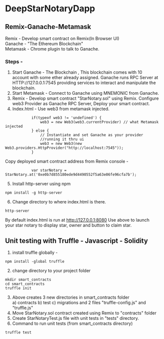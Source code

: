 # DeepStarNotaryDapp
## Remix-Ganache-Metamask
Remix - Develop smart contract on Remix(In Browser UI) <br>
Ganache - "The Ethereum Blockchain" <br>
Metamask - Chrome plugin to talk to Ganache.
### Steps -
1) Start Ganache - The Blockchain , This blockchain comes with 10 account with some ether already assigned. 
    Ganache runs RPC Server at HTTP://127.0.0.1:7545 providing services to interact and manipulate the blockchain.
2) Start Metamask - Connect to Ganache using MNEMONIC from Ganache. 
3) Remix - Develop smart contract "StarNotary.sol" using Remix. Configure web3 Provider as Ganache RPC Server, Deploy your smart contract.
4) Index.html -
Use web3 from metamask injected.
``` 
            if(typeof web3 != 'undefined') { 
                web3 = new Web3(web3.currentProvider) // what Metamask injected 
            } else {
                // Instantiate and set Ganache as your provider
                //running it thru ui
                web3 = new Web3(new Web3.providers.HttpProvider("http://localhost:7545"));
            }
```
Copy deployed smart contract address from Remix console - 
```
            var starNotary = StarNotary.at('0xe0b7d855180ede9d4490552f5a63e06fe96cfa7b');
```
5) Install http-server using npm
```
npm install -g http-server
```
6) Change directory to where index.html is there.
```
http-server
```
By default index.html is run at http://127.0.0.1:8080
Use above to launch your star notary to display star, owner and button to claim star.

## Unit testing with Truffle - Javascript - Solidity
1) install truffle globally - 
```
npm install -global truffle
```
2) change directory to your project folder 
```
mkdir smart_contracts
cd smart_contracts
truffle init
```
3) Above creates 3 new directories in smart_contracts folder <br>
   a) contracts
   b) test
   c) migrations and 2 files "truffle-config.js" and "truffle.js" <br>
4) Move StarNotary.sol contract created using Remix to "contracts" folder
5) Create StarNotaryTest.js file with unit tests in "tests" directory.
6) Command to run unit tests (from smart_contracts directory)
```
truffle test
```
 




